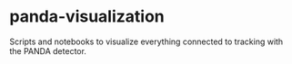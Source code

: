 # panda-visualization
Scripts and notebooks to visualize everything connected to tracking with the PANDA detector.
